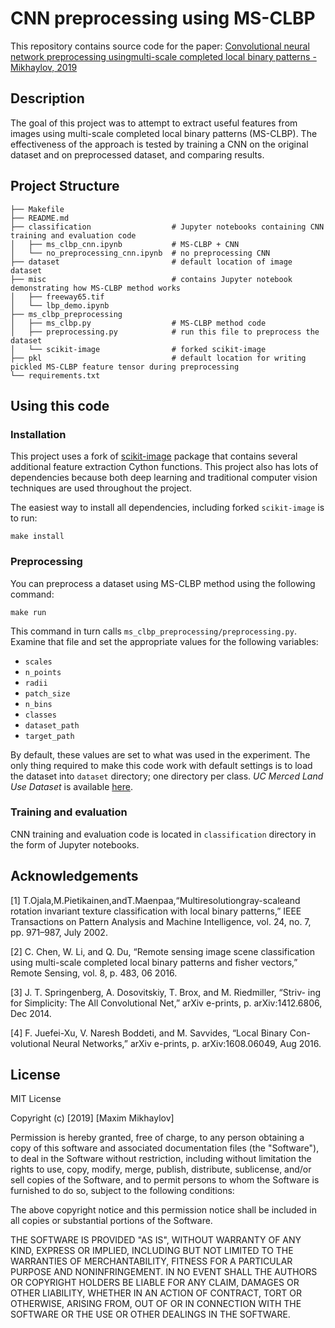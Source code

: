# CNN preprocessing using MS-CLBP

This repository contains source code for the paper: [Convolutional neural network preprocessing usingmulti-scale completed local binary patterns - Mikhaylov, 2019](https://www.mmxmb.net/files/ms_clbp_preprocessing.pdf)

## Description

The goal of this project was to attempt to extract useful features from images using multi-scale completed local binary patterns (MS-CLBP). The effectiveness of the approach is tested by training a CNN on the original dataset and on preprocessed dataset, and comparing results.

## Project Structure

```
├── Makefile
├── README.md
├── classification                  # Jupyter notebooks containing CNN training and evaluation code
│   ├── ms_clbp_cnn.ipynb           # MS-CLBP + CNN
│   └── no_preprocessing_cnn.ipynb  # no preprocessing CNN
├── dataset                         # default location of image dataset
├── misc                            # contains Jupyter notebook demonstrating how MS-CLBP method works
│   ├── freeway65.tif
│   └── lbp_demo.ipynb
├── ms_clbp_preprocessing
│   ├── ms_clbp.py                  # MS-CLBP method code
│   ├── preprocessing.py            # run this file to preprocess the dataset
│   └── scikit-image                # forked scikit-image
├── pkl                             # default location for writing pickled MS-CLBP feature tensor during preprocessing
└── requirements.txt
```

## Using this code

### Installation

This project uses a fork of [scikit-image](https://github.com/mmxmb/scikit-image) package that contains several additional feature extraction Cython functions. This project also has lots of dependencies because both deep learning and traditional computer vision techniques are used throughout the project.

The easiest way to install all dependencies, including forked `scikit-image` is to run:

```
make install
```

### Preprocessing

You can preprocess a dataset using MS-CLBP method using the following command:

```
make run
```

This command in turn calls `ms_clbp_preprocessing/preprocessing.py`. Examine that file and set the appropriate values for the following variables:
* `scales`
* `n_points`
* `radii`
* `patch_size`
* `n_bins`
* `classes`
* `dataset_path`
* `target_path`

By default, these values are set to what was used in the experiment. The only thing required to make this code work with default settings is to load the dataset into `dataset` directory; one directory per class. _UC Merced Land Use Dataset_ is available [here](http://weegee.vision.ucmerced.edu/datasets/landuse.html).

### Training and evaluation

CNN training and evaluation code is located in `classification` directory in the form of Jupyter notebooks.

## Acknowledgements

[1] T.Ojala,M.Pietikainen,andT.Maenpaa,“Multiresolutiongray-scaleand rotation invariant texture classification with local binary patterns,” IEEE Transactions on Pattern Analysis and Machine Intelligence, vol. 24, no. 7, pp. 971–987, July 2002.

[2] C. Chen, W. Li, and Q. Du, “Remote sensing image scene classification using multi-scale completed local binary patterns and fisher vectors,” Remote Sensing, vol. 8, p. 483, 06 2016.

[3] J. T. Springenberg, A. Dosovitskiy, T. Brox, and M. Riedmiller, “Striv- ing for Simplicity: The All Convolutional Net,” arXiv e-prints, p. arXiv:1412.6806, Dec 2014.

[4] F. Juefei-Xu, V. Naresh Boddeti, and M. Savvides, “Local Binary Con- volutional Neural Networks,” arXiv e-prints, p. arXiv:1608.06049, Aug 2016.

## License

MIT License

Copyright (c) [2019] [Maxim Mikhaylov]

Permission is hereby granted, free of charge, to any person obtaining a copy
of this software and associated documentation files (the "Software"), to deal
in the Software without restriction, including without limitation the rights
to use, copy, modify, merge, publish, distribute, sublicense, and/or sell
copies of the Software, and to permit persons to whom the Software is
furnished to do so, subject to the following conditions:

The above copyright notice and this permission notice shall be included in all
copies or substantial portions of the Software.

THE SOFTWARE IS PROVIDED "AS IS", WITHOUT WARRANTY OF ANY KIND, EXPRESS OR
IMPLIED, INCLUDING BUT NOT LIMITED TO THE WARRANTIES OF MERCHANTABILITY,
FITNESS FOR A PARTICULAR PURPOSE AND NONINFRINGEMENT. IN NO EVENT SHALL THE
AUTHORS OR COPYRIGHT HOLDERS BE LIABLE FOR ANY CLAIM, DAMAGES OR OTHER
LIABILITY, WHETHER IN AN ACTION OF CONTRACT, TORT OR OTHERWISE, ARISING FROM,
OUT OF OR IN CONNECTION WITH THE SOFTWARE OR THE USE OR OTHER DEALINGS IN THE
SOFTWARE.
